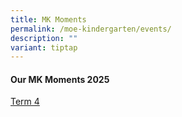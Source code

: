 ```yaml
---
title: MK Moments
permalink: /moe-kindergarten/events/
description: ""
variant: tiptap
---
```

<p></p>
<p></p>
<p></p>
<h4>Our MK Moments 2025</h4>
<p><a href="https://heyzine.com/flip-book/17fa11e0dd.html" rel="noopener nofollow" target="_blank">Term 4</a>
<br>
</p>
<h4></h4>
<p></p>